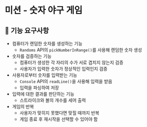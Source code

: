 # 미션 - 숫자 야구 게임


## 🚀 기능 요구사항

- 컴퓨터가 랜덤한 숫자를 생성하는 기능
  - `Randoms` API의 `pickNumberInRange()`를 사용해 랜덤한 숫자 생성
- 숫자를 검증하는 기능
  - 컴퓨터가 생성한 각 자리의 수가 서로 겹치지 않는지 검증
  - 사용자가 입력한 숫자가 정상적인 입력인지 검증
- 사용자로부터 숫자를 입력받는 기능
  - `Console` API의 `readLine()`을 사용해 입력을 받음
  - 입력을 파싱하여 저장
- 입력에 대한 결과를 판단하는 기능
  - 스트라이크와 볼의 개수를 세어 출력
- 게임의 반복
  - 사용자가 맞히지 못했다면 맞힐 때까지 반복
  - 게임 종료 후 재시작을 선택할 수 있어야 함


<br>



<br>
